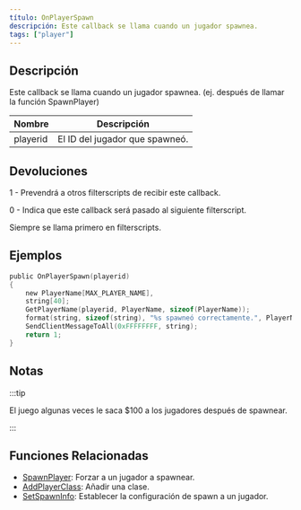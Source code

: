 ```yaml
---
título: OnPlayerSpawn
descripción: Este callback se llama cuando un jugador spawnea.
tags: ["player"]
---
```


## Descripción

Este callback se llama cuando un jugador spawnea. (ej. después de llamar la función SpawnPlayer) 

| Nombre   | Descripción                        |
| -------- | ---------------------------------- |
| playerid | El ID del jugador que spawneó.     |

## Devoluciones

1 - Prevendrá a otros filterscripts de recibir este callback.

0 - Indica que este callback será pasado al siguiente filterscript.

Siempre se llama primero en filterscripts.

## Ejemplos

```c
public OnPlayerSpawn(playerid)
{
    new PlayerName[MAX_PLAYER_NAME],
    string[40];
    GetPlayerName(playerid, PlayerName, sizeof(PlayerName));
    format(string, sizeof(string), "%s spawneó correctamente.", PlayerName);
    SendClientMessageToAll(0xFFFFFFFF, string);
    return 1;
}
```

## Notas

:::tip

El juego algunas veces le saca \$100 a los jugadores después de spawnear.

:::

## Funciones Relacionadas

- [SpawnPlayer](../functions/SpawnPlayer): Forzar a un jugador a spawnear.
- [AddPlayerClass](../functions/AddPlayerClass): Añadir una clase.
- [SetSpawnInfo](../functions/SetSpawnInfo): Establecer la configuración de spawn a un jugador.
